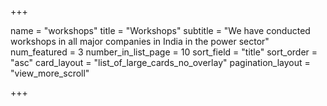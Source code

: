 +++

name = "workshops"
title = "Workshops"
subtitle = "We have conducted workshops in all major companies in India in the power sector"
num_featured = 3
number_in_list_page = 10
sort_field = "title"
sort_order = "asc"
card_layout = "list_of_large_cards_no_overlay"
pagination_layout = "view_more_scroll"

+++